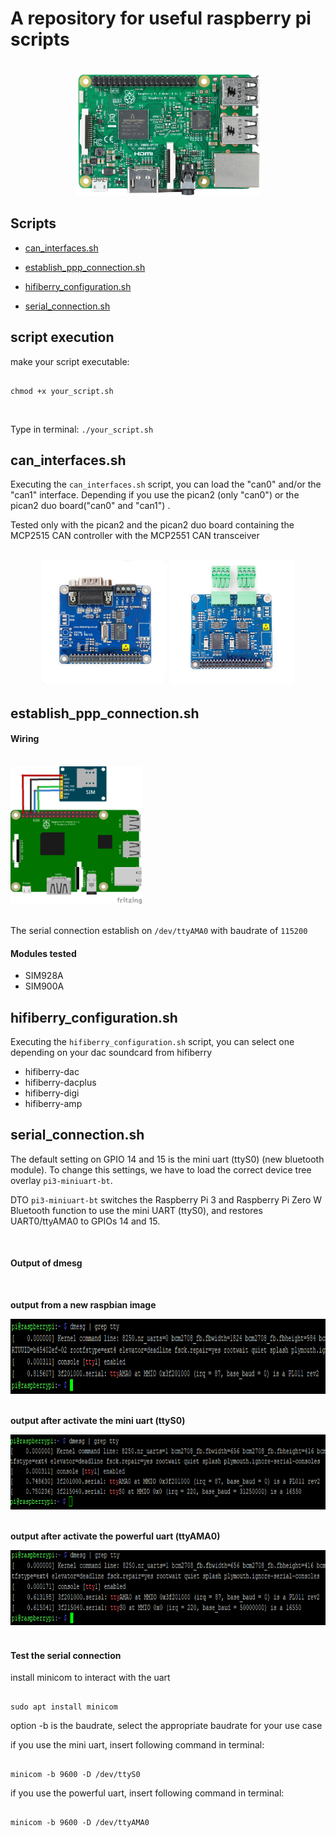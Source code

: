# A repository for useful raspberry pi scripts

<div align="center">
  <br>
  <img src="pictures/raspberry-pi-3.png" alt="example" width="295" height="197">
</div>

## Scripts
- [can_interfaces.sh](https://github.com/bierschi/raspberry_pi_scripts#can_interfacessh)

- [establish_ppp_connection.sh](https://github.com/bierschi/raspberry_pi_scripts#establish_ppp_connectionsh)

- [hifiberry_configuration.sh](https://github.com/bierschi/raspberry_pi_scripts#hifiberry_configurationsh)

- [serial_connection.sh](https://github.com/bierschi/raspberry_pi_scripts#serial_connectionsh)

## script execution
make your script executable:
<pre><code>
chmod +x your_script.sh
</pre></code>

<br>

Type in terminal: `./your_script.sh`

## can_interfaces.sh
Executing the `can_interfaces.sh` script, you can load the "can0" and/or the
"can1" interface. Depending if you use the pican2 (only "can0") or the
pican2 duo board("can0" and "can1") .

Tested only with the pican2 and the pican2 duo board containing the MCP2515 CAN controller
with the MCP2551 CAN transceiver

<br>
<div align="center">
  <img src="pictures/pican2.jpg" alt="example" width="200" height="200">
  <img src="pictures/pican2_duo.jpg" alt="example" width="200" height="200">
  <br>
</div>


## establish_ppp_connection.sh

#### **Wiring**

<div align="left">
<br>
  <img src="pictures/RP_GSM.png" alt="example" width="210" height="220">
</div>
<br>

The serial connection establish on `/dev/ttyAMA0` with baudrate of `115200`

#### **Modules tested**

- SIM928A
- SIM900A

## hifiberry_configuration.sh
Executing the `hifiberry_configuration.sh` script, you can select one
depending on your dac soundcard from hifiberry

- hifiberry-dac
- hifiberry-dacplus
- hifiberry-digi
- hifiberry-amp

## serial_connection.sh

The default setting on GPIO 14 and 15 is the mini uart (ttyS0) (new bluetooth module). To change this settings, we have to load the correct
device tree overlay `pi3-miniuart-bt`.

DTO `pi3-miniuart-bt` switches the Raspberry Pi 3 and Raspberry Pi Zero W Bluetooth
function to use the mini UART (ttyS0), and restores UART0/ttyAMA0 to
GPIOs 14 and 15.

<br>

#### Output of dmesg

<br>

**output from a new raspbian image**
<div align="left">
  <img src="pictures/output_unchanged1.png" alt="example" width="800" height="120">
</div>

<br>

**output after activate the mini uart (ttyS0)**

<div align="left">
  <img src="pictures/output_enable_uart1.png" alt="example" width="800" height="120">
</div>

<br>

**output after activate the powerful uart (ttyAMA0)**

<div align="left">
  <img src="pictures/output_ttyama0.png" alt="example" width="800" height="120">
</div>

<br>

#### Test the serial connection

install minicom to interact with the uart
<pre><code>
sudo apt install minicom
</pre></code>


option -b is the baudrate, select the appropriate baudrate for your use case

if you use the mini uart, insert following command in terminal:
<pre><code>
minicom -b 9600 -D /dev/ttyS0
</pre></code>

if you use the powerful uart, insert following command in terminal:
<pre><code>
minicom -b 9600 -D /dev/ttyAMA0
</pre></code>
